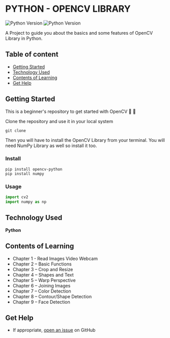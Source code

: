 # PYTHON - OPENCV LIBRARY

![Python Version](https://img.shields.io/badge/Python-v3.9.2-blue.svg)
![Python Version](https://img.shields.io/badge/OpenCV-v4.5.1-green.svg)


A Project to guide you about the basics and some features of OpenCV Library in Python.

## Table of content

  - [Getting Started](#getting-started)
  - [Technology Used](#technology-used)
  - [Contents of Learning](#contents-of-learning)
  - [Get Help](#get-help)

## Getting Started
This is a beginner's repository to get started with OpenCV :rocket: :tada:

Clone the repository and use it in your local system
```console
git clone 
```

Then you will have to install the OpenCV Library from your terminal.
You will need NumPy Library as well so install it too. 

### Install
```console
pip install opencv-python
pip install numpy
```

### Usage
```python
import cv2
import numpy as np
```

## Technology Used
**Python**

## Contents of Learning
  - Chapter 1 - Read Images Video Webcam
  - Chapter 2 – Basic Functions
  - Chapter 3 – Crop and Resize
  - Chapter 4 – Shapes and Text
  - Chapter 5 – Warp Perspective
  - Chapter 6 – Joining Images
  - Chapter 7 – Color Detection
  - Chapter 8 – Contour/Shape Detection
  - Chapter 9 – Face Detection
  
## Get Help
- If appropriate, [open an issue](https://github.com/this/project/issues) on GitHub